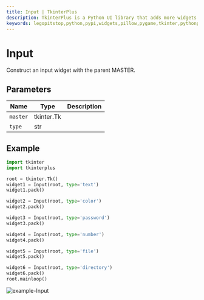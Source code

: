 ```yaml
---
title: Input | TkinterPlus
description: TkinterPlus is a Python UI library that adds more widgets to Tkinter
keywords: legopitstop,python,pypi,widgets,pillow,pygame,tkinter,pythonpackage
---
```


# Input

Construct an input widget with the parent MASTER.

## Parameters

| Name     | Type       | Description |
| -------- | ---------- | ----------- |
| `master` | tkinter.Tk |             |
| `type`   | str        |             |

## Example

```py
import tkinter
import tkinterplus

root = tkinter.Tk()
widget1 = Input(root, type='text')
widget1.pack()

widget2 = Input(root, type='color')
widget2.pack()

widget3 = Input(root, type='password')
widget3.pack()

widget4 = Input(root, type='number')
widget4.pack()

widget5 = Input(root, type='file')
widget5.pack()

widget6 = Input(root, type='directory')
widget6.pack()
root.mainloop()
```

![example-Input](/images/example-Input.png)
